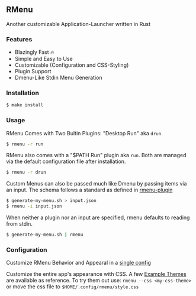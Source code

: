 RMenu
------

Another customizable Application-Launcher written in Rust

### Features

* Blazingly Fast 🔥
* Simple and Easy to Use
* Customizable (Configuration and CSS-Styling)
* Plugin Support
* Dmenu-Like Stdin Menu Generation

### Installation

```bash
$ make install
```

### Usage

RMenu Comes with Two Bultin Plugins: "Desktop Run" aka `drun`. 

```bash
$ rmenu -r run
```

RMenu also comes with a "$PATH Run" plugin aka `run`. 
Both are managed via the default configuration file after installation.

```bash
$ rmenu -r drun
```

Custom Menus can also be passed much like Dmenu by passing items via
an input. The schema follows a standard as defined in [rmenu-plugin](./rmenu-plugin)

```bash
$ generate-my-menu.sh > input.json
$ rmenu -i input.json
```

When neither a plugin nor an input are specified, rmenu defaults to 
reading from stdin.

```bash
$ generate-my-menu.sh | rmenu
```

### Configuration

Customize RMenu Behavior and Appearal in a [single config](./rmenu/public/config.yaml)

Customize the entire app's appearance with CSS. A few [Example Themes](./themes/) 
are available as reference. To try them out use: `rmenu --css <my-css-theme>`
or move the css file to `$HOME/.config/rmenu/style.css`


